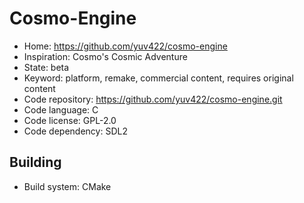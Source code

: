 # Cosmo-Engine

- Home: https://github.com/yuv422/cosmo-engine
- Inspiration: Cosmo's Cosmic Adventure
- State: beta
- Keyword: platform, remake, commercial content, requires original content
- Code repository: https://github.com/yuv422/cosmo-engine.git
- Code language: C
- Code license: GPL-2.0
- Code dependency: SDL2

## Building

- Build system: CMake
